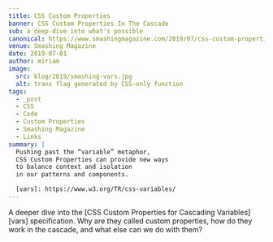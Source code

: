 ```yaml
---
title: CSS Custom Properties
banner: CSS Custom Properties In The Cascade
sub: a deep-dive into what's possible
canonical: https://www.smashingmagazine.com/2019/07/css-custom-properties-cascade/
venue: Smashing Magazine
date: 2019-07-01
author: miriam
image:
  src: blog/2019/smashing-vars.jpg
  alt: trans flag generated by CSS-only function
tags:
  - _post
  - CSS
  - Code
  - Custom Properties
  - Smashing Magazine
  - Links
summary: |
  Pushing past the “variable” metaphor,
  CSS Custom Properties can provide new ways
  to balance context and isolation
  in our patterns and components.

  [vars]: https://www.w3.org/TR/css-variables/
---
```


A deeper dive into the
[CSS Custom Properties for Cascading Variables][vars] specification.
Why are they called custom properties,
how do they work in the cascade,
and what else can we do with them?
